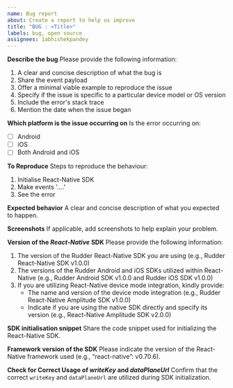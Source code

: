 ```yaml
---
name: Bug report
about: Create a report to help us improve
title: "BUG : <Title>"
labels: bug, open source
assignees: 1abhishekpandey
---
```


**Describe the bug**
Please provide the following information:

1. A clear and concise description of what the bug is
2. Share the event payload
3. Offer a minimal viable example to reproduce the issue
4. Specify if the issue is specific to a particular device model or OS version
5. Include the error's stack trace
6. Mention the date when the issue began

**Which platform is the issue occurring on**
Is the error occurring on:

- [ ] Android
- [ ] iOS
- [ ] Both Android and iOS

**To Reproduce**
Steps to reproduce the behaviour:

1. Initialise React-Native SDK
2. Make events '....'
3. See the error

**Expected behavior**
A clear and concise description of what you expected to happen.

**Screenshots**
If applicable, add screenshots to help explain your problem.

**Version of the _React-Native_ SDK**
Please provide the following information:

1. The version of the Rudder React-Native SDK you are using (e.g., Rudder React-Native SDK v1.0.0)
2. The versions of the Rudder Android and iOS SDKs utilized within React-Native (e.g., Rudder Android SDK v1.0.0 and Rudder iOS SDK v1.0.0)
3. If you are utilizing React-Native device mode integration, kindly provide:
   - The name and version of the device mode integration (e.g., Rudder React-Native Amplitude SDK v1.0.0)
   - Indicate if you are using the native SDK directly and specify its version (e.g., React-Native Amplitude SDK v2.0.0)

**SDK initialisation snippet**
Share the code snippet used for initializing the React-Native SDK.

**Framework version of the SDK**
Please indicate the version of the React-Native framework used (e.g., “react-native”: v0.70.6).

**Check for Correct Usage of _writeKey_ and _dataPlaneUrl_**
Confirm that the correct `writeKey` and `dataPlaneUrl` are utilized during SDK initialization.
